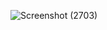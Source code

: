 ![Screenshot (2703)](https://github.com/MissHaRin19/showtell/assets/155820875/ece49cbe-b779-4846-9b2c-f059b78e5fd8)
